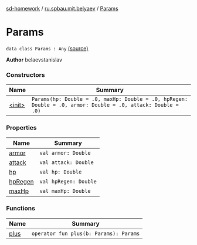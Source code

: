 [sd-homework](../../index.md) / [ru.spbau.mit.belyaev](../index.md) / [Params](.)

# Params

`data class Params : Any` [(source)](https://github.com/StasBel/sd-homework/blob/Roguelike/src/main/kotlin/ru/spbau/mit/belyaev/Params.kt#L6)

**Author**
belaevstanislav

### Constructors

| Name | Summary |
|---|---|
| [&lt;init&gt;](-init-.md) | `Params(hp: Double = .0, maxHp: Double = .0, hpRegen: Double = .0, armor: Double = .0, attack: Double = .0)` |

### Properties

| Name | Summary |
|---|---|
| [armor](armor.md) | `val armor: Double` |
| [attack](attack.md) | `val attack: Double` |
| [hp](hp.md) | `val hp: Double` |
| [hpRegen](hp-regen.md) | `val hpRegen: Double` |
| [maxHp](max-hp.md) | `val maxHp: Double` |

### Functions

| Name | Summary |
|---|---|
| [plus](plus.md) | `operator fun plus(b: Params): Params` |
